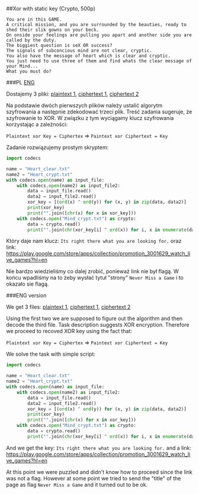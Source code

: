 ﻿##Xor with static key (Crypto, 500p)

	You are in this GAME. 
	A critical mission, and you are surrounded by the beauties, ready to shed their slik gowns on your beck. 
	On onside your feelings are pulling you apart and another side you are called by the duty. 
	The biggiest question is seX OR success? 
	The signals of subconcious mind are not clear, cryptic. 
	You also have the message of heart which is clear and cryptic. 
	You just need to use three of them and find whats the clear message of your Mind... 
	What you must do?

###PL
[ENG](#eng-version)

Dostajemy 3 pliki: [plaintext 1](Heart_clear.txt), [ciphertext 1](Heart_crypt.txt), [ciphertext 2](Mind_crypt.txt)

Na podstawie dwóch pierwszych plików należy ustalić algorytm szyfrowania a następnie zdekodować trzeci plik.
Treść zadania sugeruje, że szyfrowanie to XOR.
W związku z tym wyciągamy klucz szyfrowania korzystając a zależności:

`Plaintext xor Key = Ciphertex` => `Paintext xor Ciphertext = Key`

Zadanie rozwiązujemy prostym skryptem:

```python
import codecs

name = "Heart_clear.txt"
name2 = "Heart_crypt.txt"
with codecs.open(name) as input_file:
    with codecs.open(name2) as input_file2:
        data = input_file.read()
        data2 = input_file2.read()
        xor_key = [(ord(x) ^ ord(y)) for (x, y) in zip(data, data2)]
        print(xor_key)
        print("".join([chr(x) for x in xor_key]))
    with codecs.open("Mind_crypt.txt") as crypto:
        data = crypto.read()
        print("".join(chr(xor_key[i] ^ ord(x)) for i, x in enumerate(data)))
```

Który daje nam klucz: `Its right there what you are looking for.` oraz link:
https://play.google.com/store/apps/collection/promotion_3001629_watch_live_games?hl=en

Nie bardzo wiedzieliśmy co dalej zrobić, ponieważ link nie był flagą.
W końcu wpadliśmy na to żeby wysłać tytuł "strony" `Never Miss a Game` i to okazało sie flagą.

###ENG version


We get 3 files: [plaintext 1](Heart_clear.txt), [ciphertext 1](Heart_crypt.txt), [ciphertext 2](Mind_crypt.txt)

Using the first two we are supposed to figure out the algorithm and then decode the third file.
Task description suggests XOR encryption.
Therefore we proceed to recoved XOR key using the fact that:

`Plaintext xor Key = Ciphertex` => `Paintext xor Ciphertext = Key`

We solve the task with simple script:

```python
import codecs

name = "Heart_clear.txt"
name2 = "Heart_crypt.txt"
with codecs.open(name) as input_file:
    with codecs.open(name2) as input_file2:
        data = input_file.read()
        data2 = input_file2.read()
        xor_key = [(ord(x) ^ ord(y)) for (x, y) in zip(data, data2)]
        print(xor_key)
        print("".join([chr(x) for x in xor_key]))
    with codecs.open("Mind_crypt.txt") as crypto:
        data = crypto.read()
        print("".join(chr(xor_key[i] ^ ord(x)) for i, x in enumerate(data)))
```

And we get the key: `Its right there what you are looking for.`
and a link:
https://play.google.com/store/apps/collection/promotion_3001629_watch_live_games?hl=en

At this point we were puzzled and didn't know how to proceed since the link was not a flag. 
However at some point we tried to send the "title" of the page as flag `Never Miss a Game` and it turned out to be ok.
